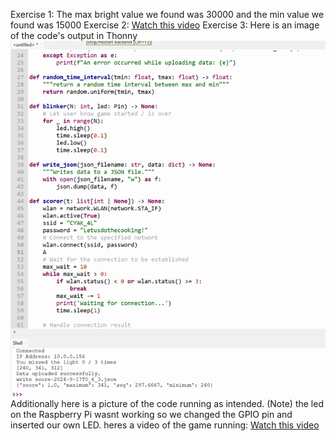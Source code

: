 Exercise 1: The max bright value we found was 30000 and the min value we found was 15000
Exercise 2:
[Watch this video](https://youtube.com/shorts/smRVugRtz5Y?si=tWq4C7iFbRVYKlKY)
Exercise 3: Here is an image of the code's output in Thonny
![Alt text](https://github.com/kcheb27/2024-mini/blob/main/PictureOfDBCode.png)
Additionally here is a picture of the code running as intended. (Note) the led on the Raspberry Pi wasnt working so we changed the GPIO pin and inserted our own LED.
heres a video of the game running: 
[Watch this video](https://youtube.com/shorts/pfEmxIS5aKE?si=3Nqhn3Z7IR_voLT-)
